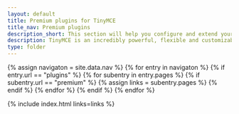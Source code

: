 ```yaml
---
layout: default
title: Premium plugins for TinyMCE
title_nav: Premium plugins
description_short: This section will help you configure and extend your editor instance.
description: TinyMCE is an incredibly powerful, flexible and customizable rich text editor. This section will help you configure and extend your editor instance.
type: folder
---
```


{% assign navigaton = site.data.nav %}
{% for entry in navigaton %}
  {% if entry.url == "plugins" %}
    {% for subentry in entry.pages %}
      {% if subentry.url == "premium" %}
        {% assign links = subentry.pages %}
      {% endif %}
    {% endfor %}
  {% endif %}
{% endfor %}

{% include index.html links=links %}
